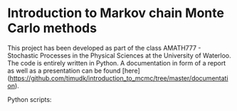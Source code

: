 # Introduction to Markov chain Monte Carlo methods
This project has been developed as part of the class AMATH777 - Stochastic Processes in the Physical Sciences at the University of Waterloo. The code is entirely written in Python. A documentation in form of a report as well as a presentation can be found [here] (https://github.com/timudk/introduction_to_mcmc/tree/master/documentation).

Python scripts:

